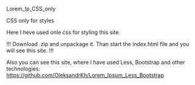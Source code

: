 Lorem_Ip_CSS_only

CSS only for styles

Here I heve used onle css for styling this site.

!!! Download .zip and unpackage it. Than start the index.html file and you will see this site. !!!

Also you can see this site, where I have used Less, Bootstrap and other technologies: 
https://github.com/OleksandrKh/Lorem_Ipsum_Less_Bootstrap
